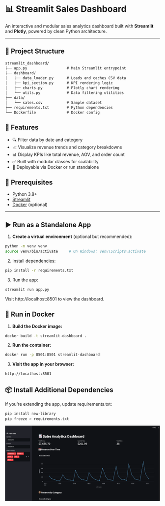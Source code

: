 # 📊 Streamlit Sales Dashboard

An interactive and modular sales analytics dashboard built with **Streamlit** and **Plotly**, powered by clean Python architecture.

---

## 📁 Project Structure

```text
streamlit_dashboard/
├── app.py                  # Main Streamlit entrypoint
├── dashboard/
│   ├── data_loader.py      # Loads and caches CSV data
│   ├── kpi_section.py      # KPI rendering logic
│   ├── charts.py           # Plotly chart rendering
│   └── utils.py            # Data filtering utilities
├── data/
│   └── sales.csv           # Sample dataset
├── requirements.txt        # Python dependencies
└── Dockerfile              # Docker config
```

## 🚀 Features

- 🔍 Filter data by date and category
- 📈 Visualize revenue trends and category breakdowns
- 📊 Display KPIs like total revenue, AOV, and order count
- ✅ Built with modular classes for scalability
- 🐳 Deployable via Docker or run standalone

## 🔧 Prerequisites

- Python 3.8+
- [Streamlit](https://streamlit.io/)
- [Docker](https://www.docker.com/) (optional)

---

## ▶️ Run as a Standalone App

1. **Create a virtual environment** (optional but recommended):

```bash
python -m venv venv
source venv/bin/activate     # On Windows: venv\Scripts\activate
```

2. Install dependencies:
```bash
pip install -r requirements.txt
```
3. Run the app:

```bash
streamlit run app.py
```
Visit http://localhost:8501 to view the dashboard.

## 🐳 Run in Docker
1. **Build the Docker image:**
```bash
docker build -t streamlit-dashboard .
``` 
2. **Run the container:**
```bash
docker run -p 8501:8501 streamlit-dashboard
```

3. **Visit the app in your browser:**
```bash
http://localhost:8501
```
## 📦 Install Additional Dependencies
If you're extending the app, update requirements.txt:
```bash
pip install new-library
pip freeze > requirements.txt
```
![example screenshot](https://github.com/sulemanMazhar/streamlit_dashboard/blob/main/Screenshot%202025-04-24%20at%2013.44.26.png)

